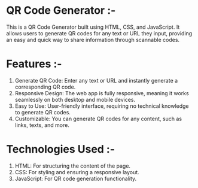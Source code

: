 # QR Code Generator :-

This is a QR Code Generator built using HTML, CSS, and JavaScript. It allows users to generate QR codes for any text or URL they input, providing an easy and quick way to share information through scannable codes.

# Features :-

1. Generate QR Code: Enter any text or URL and instantly generate a corresponding QR code.
2. Responsive Design: The web app is fully responsive, meaning it works seamlessly on both desktop and mobile devices.
3. Easy to Use: User-friendly interface, requiring no technical knowledge to generate QR codes.
4. Customizable: You can generate QR codes for any content, such as links, texts, and more.

# Technologies Used :-

1. HTML: For structuring the content of the page.
2. CSS: For styling and ensuring a responsive layout.
3. JavaScript: For QR code generation functionality.
